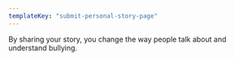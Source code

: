 ```yaml
---
templateKey: "submit-personal-story-page"
---
```

By sharing your story, you change the way people talk about and understand bullying.
